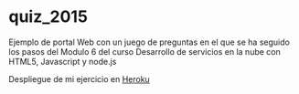 # quiz_2015
Ejemplo de portal Web con un juego de preguntas en el que se ha seguido los pasos del Modulo 6 del curso Desarrollo de servicios en la nube con HTML5, Javascript y node.js

Despliegue de mi ejercicio en [Heroku](https://quiz-2015-dunjare.herokuapp.com/)
